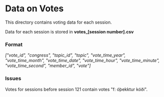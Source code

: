 # Data on Votes
This directory contains voting data for each session.

Data for each session is stored in **votes_[session number].csv**


### Format
*["vote_id", "congress", "topic_id", "topic", "vote_time_year", "vote_time_month", "vote_time_date", "vote_time_hour", "vote_time_minute", "vote_time_second", "member_id", "vote"]*

### Issues
Votes for sessions before session 121 contain votes "f: óþekktur kóði".